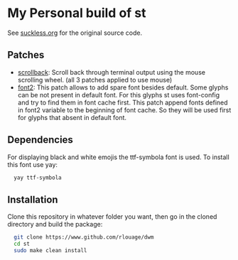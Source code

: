 # My Personal build of st
See [suckless.org](https://st.suckless.org "dwm.suckless.org") for the original source code.


## Patches
- [scrollback](https://st.suckless.org/patches/scrollback/ "scrollback"): Scroll back through terminal output using the mouse scrolling wheel. (all 3 patches applied to use mouse)
- [font2](https://st.suckless.org/patches/font2/ "font2"): This patch allows to add spare font besides default. Some glyphs can be not present in default font. For this glyphs st uses font-config and try to find them in font cache first. This patch append fonts defined in font2 variable to the beginning of font cache. So they will be used first for glyphs that absent in default font.


## Dependencies

For displaying black and white emojis the ttf-symbola font is used. To install this font use yay:

```bash
  yay ttf-symbola
```

## Installation
Clone this repository in whatever folder you want, then go in the cloned directory and build the package:

```bash
  git clone https://www.github.com/rlouage/dwm
  cd st
  sudo make clean install
```

